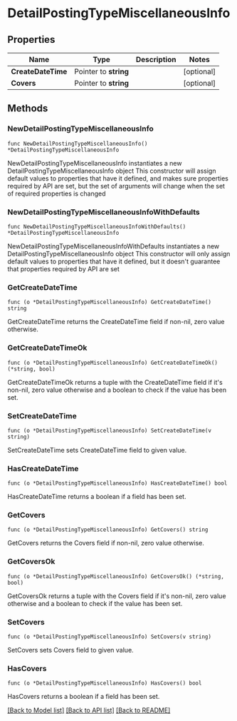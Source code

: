 # DetailPostingTypeMiscellaneousInfo

## Properties

Name | Type | Description | Notes
------------ | ------------- | ------------- | -------------
**CreateDateTime** | Pointer to **string** |  | [optional] 
**Covers** | Pointer to **string** |  | [optional] 

## Methods

### NewDetailPostingTypeMiscellaneousInfo

`func NewDetailPostingTypeMiscellaneousInfo() *DetailPostingTypeMiscellaneousInfo`

NewDetailPostingTypeMiscellaneousInfo instantiates a new DetailPostingTypeMiscellaneousInfo object
This constructor will assign default values to properties that have it defined,
and makes sure properties required by API are set, but the set of arguments
will change when the set of required properties is changed

### NewDetailPostingTypeMiscellaneousInfoWithDefaults

`func NewDetailPostingTypeMiscellaneousInfoWithDefaults() *DetailPostingTypeMiscellaneousInfo`

NewDetailPostingTypeMiscellaneousInfoWithDefaults instantiates a new DetailPostingTypeMiscellaneousInfo object
This constructor will only assign default values to properties that have it defined,
but it doesn't guarantee that properties required by API are set

### GetCreateDateTime

`func (o *DetailPostingTypeMiscellaneousInfo) GetCreateDateTime() string`

GetCreateDateTime returns the CreateDateTime field if non-nil, zero value otherwise.

### GetCreateDateTimeOk

`func (o *DetailPostingTypeMiscellaneousInfo) GetCreateDateTimeOk() (*string, bool)`

GetCreateDateTimeOk returns a tuple with the CreateDateTime field if it's non-nil, zero value otherwise
and a boolean to check if the value has been set.

### SetCreateDateTime

`func (o *DetailPostingTypeMiscellaneousInfo) SetCreateDateTime(v string)`

SetCreateDateTime sets CreateDateTime field to given value.

### HasCreateDateTime

`func (o *DetailPostingTypeMiscellaneousInfo) HasCreateDateTime() bool`

HasCreateDateTime returns a boolean if a field has been set.

### GetCovers

`func (o *DetailPostingTypeMiscellaneousInfo) GetCovers() string`

GetCovers returns the Covers field if non-nil, zero value otherwise.

### GetCoversOk

`func (o *DetailPostingTypeMiscellaneousInfo) GetCoversOk() (*string, bool)`

GetCoversOk returns a tuple with the Covers field if it's non-nil, zero value otherwise
and a boolean to check if the value has been set.

### SetCovers

`func (o *DetailPostingTypeMiscellaneousInfo) SetCovers(v string)`

SetCovers sets Covers field to given value.

### HasCovers

`func (o *DetailPostingTypeMiscellaneousInfo) HasCovers() bool`

HasCovers returns a boolean if a field has been set.


[[Back to Model list]](../README.md#documentation-for-models) [[Back to API list]](../README.md#documentation-for-api-endpoints) [[Back to README]](../README.md)


